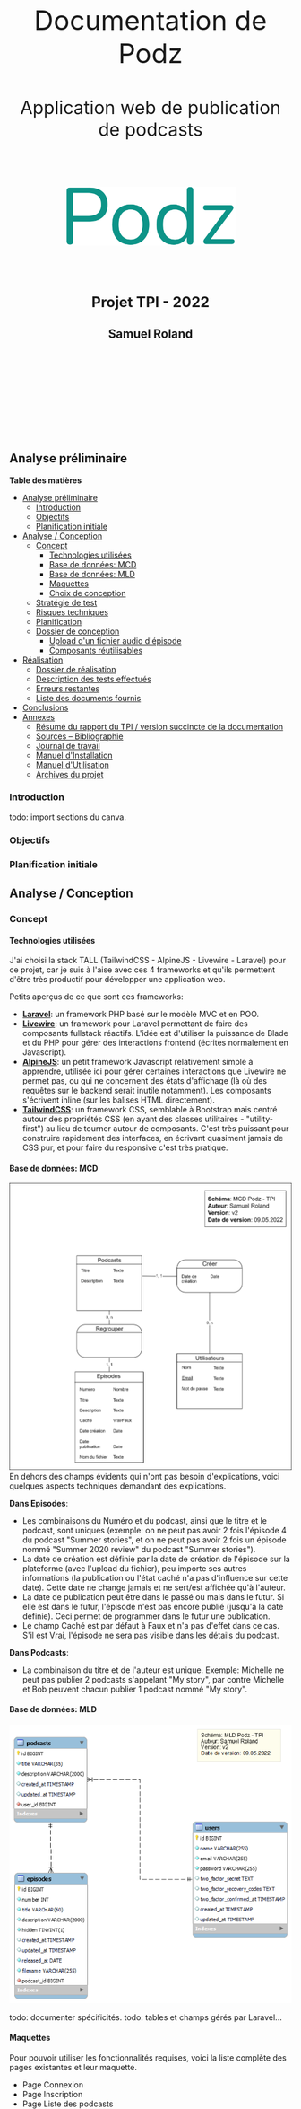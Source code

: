 
<div style="text-align: center; padding: 150px 0px;">
<p style="text-align: center; border: none; font-size: 3rem;">Documentation de Podz</p>
<p style="text-align: center; border: none; font-size: 2rem;">Application web de publication de podcasts</p>
<div style="display:flex; padding: 50px 100px; justify-content: center; font-family: Fira Code;">
<img src="logo.png" style="">
</div>
<h2 style="text-align: center; font-size: 1.6rem;">Projet TPI - 2022</h2>
<h2 style="text-align: center; font-size: 1.3rem;">Samuel Roland</h2>

</div>

<div class="page"/> 

## Analyse préliminaire

**Table des matières**
- [Analyse préliminaire](#analyse-préliminaire)
  - [Introduction](#introduction)
  - [Objectifs](#objectifs)
  - [Planification initiale](#planification-initiale)
- [Analyse / Conception](#analyse--conception)
  - [Concept](#concept)
    - [Technologies utilisées](#technologies-utilisées)
    - [Base de données: MCD](#base-de-données-mcd)
    - [Base de données: MLD](#base-de-données-mld)
    - [Maquettes](#maquettes)
    - [Choix de conception](#choix-de-conception)
  - [Stratégie de test](#stratégie-de-test)
  - [Risques techniques](#risques-techniques)
  - [Planification](#planification)
  - [Dossier de conception](#dossier-de-conception)
    - [Upload d'un fichier audio d'épisode](#upload-dun-fichier-audio-dépisode)
    - [Composants réutilisables](#composants-réutilisables)
- [Réalisation](#réalisation)
  - [Dossier de réalisation](#dossier-de-réalisation)
  - [Description des tests effectués](#description-des-tests-effectués)
  - [Erreurs restantes](#erreurs-restantes)
  - [Liste des documents fournis](#liste-des-documents-fournis)
- [Conclusions](#conclusions)
- [Annexes](#annexes)
  - [Résumé du rapport du TPI / version succincte de la documentation](#résumé-du-rapport-du-tpi--version-succincte-de-la-documentation)
  - [Sources – Bibliographie](#sources--bibliographie)
  - [Journal de travail](#journal-de-travail)
  - [Manuel d'Installation](#manuel-dinstallation)
  - [Manuel d'Utilisation](#manuel-dutilisation)
  - [Archives du projet](#archives-du-projet)

<div class="page"/><!-- saut de page -->

### Introduction
todo: import sections du canva.
<!--
1.1	Introduction 

Ce chapitre décrit brièvement le projet, le cadre dans lequel il est réalisé, les raisons de ce choix et ce qu'il peut apporter à l'élève ou à l'école. Il n'est pas nécessaire de rentrer dans les détails (ceux-ci seront abordés plus loin) mais cela doit être aussi clair et complet que possible (idées de solutions). Ce chapitre contient également l'inventaire et la description des travaux qui auraient déjà été effectués pour ce projet.

-->

### Objectifs
<!-- 

Ce chapitre énumère les objectifs du projet. L'atteinte ou non de ceux-ci devra pouvoir être contrôlée à la fin du projet. Les objectifs pourront éventuellement être revus après l'analyse. 

Ces éléments peuvent être repris des spécifications de départ.
-->

### Planification initiale
<!--
Ce chapitre montre la planification du projet. Celui-ci peut être découpé en tâches qui seront planifiées. Il s'agit de la première planification du projet, celle-ci devra être revue après l'analyse. Cette planification sera présentée sous la forme d'un diagramme.

Ces éléments peuvent être repris des spécifications de départ.
-->
## Analyse / Conception
### Concept

#### Technologies utilisées
J'ai choisi la stack TALL (TailwindCSS - AlpineJS - Livewire - Laravel) pour ce projet, car je suis à l'aise avec ces 4 frameworks et qu'ils permettent d'être très productif pour développer une application web.

Petits aperçus de ce que sont ces frameworks:
- **[Laravel](https://laravel.com/)**: un framework PHP basé sur le modèle MVC et en POO.
- **[Livewire](https://laravel-livewire.com/)**: un framework pour Laravel permettant de faire des composants fullstack réactifs. L'idée est d'utiliser la puissance de Blade et du PHP pour gérer des interactions frontend (écrites normalement en Javascript).
- **[AlpineJS](https://alpinejs.dev/)**: un petit framework Javascript relativement simple à apprendre, utilisée ici pour gérer certaines interactions que Livewire ne permet pas, ou qui ne concernent des états d'affichage (là où des requêtes sur le backend serait inutile notamment). Les composants s'écrivent inline (sur les balises HTML directement).
- **[TailwindCSS](https://tailwindcss.com/)**: un framework CSS, semblable à Bootstrap mais centré autour des propriétés CSS (en ayant des classes utilitaires - "utility-first") au lieu de tourner autour de composants. C'est très puissant pour construire rapidement des interfaces, en écrivant quasiment jamais de CSS pur, et pour faire du responsive c'est très pratique.

#### Base de données: MCD
![MCD](MCD.png)
En dehors des champs évidents qui n'ont pas besoin d'explications, voici quelques aspects techniques demandant des explications.

**Dans Episodes**:
- Les combinaisons du Numéro et du podcast, ainsi que le titre et le podcast, sont uniques (exemple: on ne peut pas avoir 2 fois l'épisode 4 du podcast "Summer stories", et on ne peut pas avoir 2 fois un épisode nommé "Summer 2020 review" du podcast "Summer stories").
- La date de création est définie par la date de création de l'épisode sur la plateforme (avec l'upload du fichier), peu importe ses autres informations (la publication ou l'état caché n'a pas d'influence sur cette date). Cette date ne change jamais et ne sert/est affichée qu'à l'auteur.
- La date de publication peut être dans le passé ou mais dans le futur. Si elle est dans le futur, l'épisode n'est pas encore publié (jusqu'à la date définie). Ceci permet de programmer dans le futur une publication.
- Le champ Caché est par défaut à Faux et n'a pas d'effet dans ce cas. S'il est Vrai, l'épisode ne sera pas visible dans les détails du podcast.

**Dans Podcasts**:
- La combinaison du titre et de l'auteur est unique. Exemple: Michelle ne peut pas publier 2 podcasts s'appelant "My story", par contre Michelle et Bob peuvent chacun publier 1 podcast nommé "My story".

#### Base de données: MLD
![MLD](MLD.png)

todo: documenter spécificités.
todo: tables et champs gérés par Laravel...
 
<!--
Le concept complet avec toutes ses annexes :

Par exemple : 
•	Multimédia: carte de site, maquettes papier, story board préliminaire, …
•	Bases de données: interfaces graphiques, modèle conceptuel.
•	Programmation: interfaces graphiques, maquettes, analyse fonctionnelle…
•	…
-->

#### Maquettes
Pour pouvoir utiliser les fonctionnalités requises, voici la liste complète des pages existantes et leur maquette.

- Page Connexion
- Page Inscription
- Page Liste des podcasts
- Page Détails d'un podcast (visiteur)
- Page Edition des détails d'un podcast (auteur)
- Page Détails d'un podcast (auteur)
- Page Création d'un podcast

**Page Connexion**  
![page](models/Connexion.png)

**Page Inscription**  
![page](models/Inscription.png)

**Page Liste des podcasts**  
Cette page est visible publiquement et est la page par défaut de l'application, on y accède également via le bouton Podcasts en haut à gauche. On peut cliquer sur un podcast pour accéder à ses détails.
![page](models/Podcasts_page.png)

**Page Détails d'un podcast (visiteur)**  
Les visiteurs ne voient que les épisodes qui sont visibles et qu'une partie de leurs informations. Ils ne voient que le numéro, le titre, la description, l'audio et le date (arrondie au jour).
![page](models/Page_d%C3%A9tails_podcast_visiteur.png)

**Page Edition des détails d'un podcast (auteur)**  
L'auteur d'un podcast peut gérer les détails de son podcast, autant le titre et la description que les détails et la liste des épisodes. Nous sommes le 09.05.2022 dans cette maquette, l'épisode 4 est caché et le 5 est planifié pour le 10.05.2022. Ici l'auteur crée un 5 ème épisode planifiée qui ne sera publié que le lendemain à 15h08. Il peut aussi éditer les anciens épisodes en cliquant sur l'icône de stylo, ce qui passe l'épisode en mode édition (et permet ainsi de modifier).
![page](models/Page_d%C3%A9tails_podcast_panneaux_%C3%A9dition.png)

**Page Détails d'un podcast (auteur)**  
L'auteur voit évidemment toutes les informations de ses podcasts contrairement au visiteur. (Pour les podcasts d'autres auteurs, il voit la vue visiteur). Nous sommes le 10.05.2022 dans cette maquette, l'épisode 4 est caché et le 5 est planifié pour le 10.05.2022. L'épisode 4 est caché parce que l'auteur a décidé après coup de le remettre en privé.
![page](models/Page_d%C3%A9tails_podcast_auteur.png)

**Page Création d'un podcast**  
Simple formulaire pour créer un nouveau podcast, avec affichage des erreurs en dessous des champs si jamais les valeurs rentrées sont invalides.
![page](models/Page_cr%C3%A9er_podcast.png)

#### Choix de conception
<!-- question: check section ok -->

- Sur la page Podcasts, il y a un résumé des descriptions des podcasts, qui se limitent à 130 charactères (+3 petits points), puisque la description est trop longue pour être affichée entièrement et l'utilisation de `text-overflow: ellipsis` en CSS sur plusieurs lignes n'est pas très simple. Raccourcir en PHP était donc l'autre solution. Un attribute `summary` de la classe `Podcast` permet de récuperer ce résumé. Si la description est plus courte que 130 caractères, la description est utilisée.

### Stratégie de test

<!--

Décrire la stratégie globale de test: 

•	types de des tests et ordre dans lequel ils seront effectués.
•	les moyens à mettre en œuvre.
•	couverture des tests (tests exhaustifs ou non, si non, pourquoi ?).
•	données de test à prévoir (données réelles ?).
•	les testeurs extérieurs éventuels.
-->

### Risques techniques
<!--

•	risques techniques (complexité, manque de compétences, …).

Décrire aussi quelles solutions ont été appliquées pour réduire les risques (priorités, formation, actions, …).
-->
### Planification
<!--
Révision de la planification initiale du projet :

•	planning indiquant les dates de début et de fin du projet ainsi que le découpage connu des diverses phases. 
•	partage des tâches en cas de travail à plusieurs.

Il s’agit en principe de la planification définitive du projet. Elle peut être ensuite affinée (découpage des tâches). Si les délais doivent être ensuite modifiés, le responsable de projet doit être avisé, et les raisons doivent être expliquées dans l’historique.
-->

### Dossier de conception
<!--
Fournir tous les document de conception:

•	le choix du matériel HW
•	le choix des systèmes d'exploitation pour la réalisation et l'utilisation
•	le choix des outils logiciels pour la réalisation et l'utilisation
•	site web: réaliser les maquettes avec un logiciel, décrire toutes les animations sur papier, définir les mots-clés, choisir une formule d'hébergement, définir la méthode de mise à jour, …
•	bases de données: décrire le modèle relationnel, le contenu détaillé des tables (caractéristiques de chaque champs) et les requêtes.
•	programmation et scripts: organigramme, architecture du programme, découpage modulaire, entrées-sorties des modules, pseudo-code / structogramme…

Le dossier de conception devrait permettre de sous-traiter la réalisation du projet !
-->
#### Upload d'un fichier audio d'épisode
J'ai décidé de fixer la taille maximum d'upload de fichiers à 150MB. Cette limite est fixée dans l'application, au niveau de la validation à la création d'un épisode.
Les 2 valeurs dans la configuration de PHP (fichier `php.ini`) doivent être augmentées au dessus de 150MB: `upload_max_filesize` et `post_max_size`.

#### Composants réutilisables

**Le composant Field**
Un composant blade permettant d'abstraire les éléments communs de tous les champs de formulaire, avec quelques réglages possibles. L'affichage du label, le design basique, l'affichage des erreurs de validations.

Propriétés du composant
| Nom           | Type   | Requis | Description                                                                                                       |
|---------------|--------|--------|-------------------------------------------------------------------------------------------------------------------|
| `name`        | String | X      | Le nom technique du champ, utilisé pour le `name` de l'input et par le `@error()`                                 |
| `label`       | String |        | Nom du label au dessus du champ                                                                                   |
| `type`        | String |        | Type de l'`<input>`. Par défaut `text`. Si `textarea` est donné, une balise `<textarea>` est utilisée à la place. |
| `placeholder` | String |        | Un placeholder qui est ajouté directement sur le champ                                                            |
| `cssOnField`  | String |        | Des classes CSS qui sont ajoutées directement sur le champ                                                        |

Tous les autres attributs non reconnus sont transférés à la `div` racine du composant, ce qui permet d'ajouter du style ou d'autres attributs HTML. Tous les attributs commençant par `wire:model` sont ajoutés au champ pour permettre l'utilisation de ce composant avec Livewire.

Exemple d'utilisation:
```php
<form action="{{ route('podcasts.index') }}" method="POST">
<x-field label="Title" name="title"></x-field>
<x-field label="Description" type="textarea" name="description"></x-field>
<x-field label="Date de naissance" type="date" name="user.date"></x-field>
[...]
</form>
```

Un autre exemple d'utilisation dans le cas d'un formulaire géré par Livewire:
```php
<div>
    <x-field wire:keyup.enter="update" placeholder="Rentrez un titre court et marquant." label="Title" name="podcast.title" wire:model.lazy="podcast.title"></x-field>
    <x-field label="Description" type="textarea" name="podcast.description" wire:model.lazy="podcast.description">
    </x-field>
    @csrf
    <button wire:click.prevent="update" class="btn mt-1">Enregistrer</button>
</div>
```

## Réalisation
### Dossier de réalisation
<!--

Décrire la réalisation "physique" de votre projet

•	les répertoires où le logiciel est installé
•	la liste de tous les fichiers et une rapide description de leur contenu (des noms qui parlent !)
•	les versions des systèmes d'exploitation et des outils logiciels
•	la description exacte du matériel
•	le numéro de version de votre produit !
•	programmation et scripts: librairies externes, dictionnaire des données, reconstruction du logiciel - cible à partir des sources.

NOTE : Evitez d’inclure les listings des sources, à moins que vous ne désiriez en expliquer une partie vous paraissant importante. Dans ce cas n’incluez que cette partie…
-->
### Description des tests effectués
<!--

Pour chaque partie testée de votre projet, il faut décrire:

•	les conditions exactes de chaque test
•	les preuves de test (papier ou fichier)
•	tests sans preuve: fournir au moins une description 
-->
### Erreurs restantes  
<!--

S'il reste encore des erreurs: 

•	Description détaillée
•	Conséquences sur l'utilisation du produit
•	Actions envisagées ou possibles
-->

### Liste des documents fournis
<!--

Lister les documents fournis au client avec votre produit, en indiquant les numéros de versions 

•	le rapport de projet
•	le manuel d'Installation (en annexe)
•	le manuel d'Utilisation avec des exemples graphiques (en annexe)
•	autres…
-->

## Conclusions
<!--

Développez en tous cas les points suivants:

•	Objectifs atteints / non-atteints
•	Points positifs / négatifs
•	Difficultés particulières
•	Suites possibles pour le projet (évolutions & améliorations)

 -->
## Annexes

### Résumé du rapport du TPI / version succincte de la documentation

### Sources – Bibliographie
- Icônes: les icônes ont été copié-collées (en SVG) depuis [heroicons.com](https://heroicons.com/), elle sont publiées sous licence MIT.

- [Liste des Types de médias, par l'IANA](https://www.iana.org/assignments/media-types/media-types.xhtml). Cette ressource m'a été utile pour trouver les types MIME des fichiers audios .ogg, .opus, .mp3 et .m4a.
<!--

Liste des livres utilisés (Titre, auteur, date), des sites Internet (URL) consultés, des articles (Revue, date, titre, auteur)… Et de toutes les aides externes (noms)   
-->
### Journal de travail

### Manuel d'Installation

### Manuel d'Utilisation

### Archives du projet 

<!-- 
Media, … dans une fourre en plastique 
-->